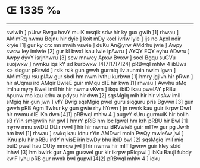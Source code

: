 # Œ 1335 ‰
---
swlwih ] pUrw Bwgu hovY muiK msqik sdw hir ky gux gwih ]1] rhwau ]
AMimRq nwmu Bojnu hir dyie ] koit mDy koeI ivrlw lyie ] ijs no ApxI
ndir kryie ]1] gur ky crx mn mwih vswie ] duKu An@yrw AMdrhu jwie ]
Awpy swcw ley imlwie ]2] gur kI bwxI isau lwie ipAwru ] AYQY EQY eyhu
ADwru ] Awpy dyvY isrjnhwru ]3] scw mnwey Apxw Bwxw ] soeI Bgqu
suGVu suojwxw ] nwnku iqs kY sd kurbwxw ]4]7]17]7]24]
pRBwqI mhlw 4 ibBws
<> siqgur pRswid ]
rsik rsik gun gwvh gurmiq ilv aunmin nwim lgwn ] AMimRqu rsu
pIAw gur sbdI hm nwm ivthu kurbwn ]1] hmry jgjIvn hir pRwn ]
hir aUqmu ird AMqir BwieE guir mMqu dIE hir kwn ]1] rhwau ] Awvhu
sMq imlhu myry BweI imil hir hir nwmu vKwn ] ikqu ibiD ikau pweIAY pRBu
Apunw mo kau krhu aupdysu hir dwn ]2] sqsMgiq mih hir hir visAw
imil sMgiq hir gun jwn ] vfY Bwig sqsMgiq pweI guru siqguru pris
Bgvwn ]3] gun gwvh pRB Agm Twkur ky gun gwie rhy hYrwn ] jn nwnk
kau guir ikrpw DwrI hir nwmu dIE iKn dwn ]4]1] pRBwqI mhlw 4 ]
augvY sUru gurmuiK hir bolih sB rYin sm@wlih hir gwl ] hmrY pRiB hm
loc lgweI hm krh pRBU hir Bwl ]1] myrw mnu swDU DUir rvwl ] hir
hir nwmu idRVwieE guir mITw gur pg Jwrh hm bwl ]1] rhwau ] swkq
kau idnu rYin AMDwrI moih PwQy mwieAw jwl ] iKnu plu hir pRBu irdY n
visE irin bwDy bhu ibiD bwl ]2] sqsMgiq imil miq buiD pweI hau CUty
mmqw jwl ] hir nwmw hir mIT lgwnw guir kIey sbid inhwl ]3] hm
bwirk gur Agm gusweI gur kir ikrpw pRiqpwl ] ibKu Baujl fubdy kwiF
lyhu pRB gur nwnk bwl gupwl ]4]2] pRBwqI mhlw 4 ] ieku
####
